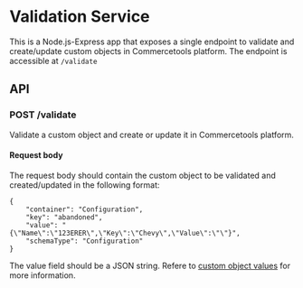 # Validation Service

This is a Node.js-Express app that exposes a single endpoint to validate and create/update custom objects in Commercetools platform. The endpoint is accessible at `/validate`

## API

### POST /validate

Validate a custom object and create or update it in Commercetools platform.

#### Request body

The request body should contain the custom object to be validated and created/updated in the following format:
```
{
    "container": "Configuration",
    "key": "abandoned",
    "value": "{\"Name\":\"123ERER\",\"Key\":\"Chevy\",\"Value\":\"\"}",
    "schemaType": "Configuration"
}
```
The value field should be a JSON string. Refere to [custom object values](https://docs.commercetools.com/api/graphql#create-product-attributes-custom-fields-and-custom-objects) for more information.

